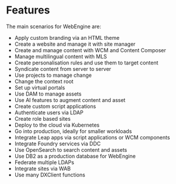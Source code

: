 # Features

The main scenarios for WebEngine are:

- Apply custom branding via an HTML theme
- Create a website and manage it with site manager
- Create and manage content with WCM and Content Composer
- Manage multilingual content with MLS
- Create personalisation rules and use them to target content
- Syndicate content from server to server
- Use projects to manage change
- Change the context root
- Set up virtual portals
- Use DAM to manage assets
- Use AI features to augment content and asset
- Create custom script applications 
- Authenticate users via LDAP
- Create role based sites
- Deploy to the cloud via Kubernetes
- Go into production, ideally for smaller workloads
- Integrate Leap apps via script applications or WCM components
- Integrate Foundry services via DDC
- Use OpenSearch to search content and assets
- Use DB2 as a production database for WebEngine
- Federate multiple LDAPs
- Integrate sites via WAB
- Use many DXClient functions
